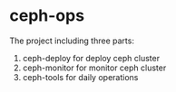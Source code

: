 # ceph-ops
The project including three parts:
1. ceph-deploy for deploy ceph cluster
2. ceph-monitor for monitor ceph cluster
3. ceph-tools for daily operations

